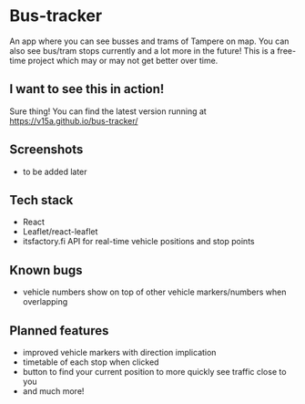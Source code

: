 # Bus-tracker

An app where you can see busses and trams of Tampere on map. You can also see bus/tram stops currently and a lot more in the future! This is a free-time project which may or may not get better over time.

## I want to see this in action!
Sure thing! You can find the latest version running at 
https://v15a.github.io/bus-tracker/

## Screenshots
  - to be added later

## Tech stack
  - React
  - Leaflet/react-leaflet
  - itsfactory.fi API for real-time vehicle positions and stop points
  
## Known bugs
  - vehicle numbers show on top of other vehicle markers/numbers when overlapping

## Planned features
  - improved vehicle markers with direction implication
  - timetable of each stop when clicked
  - button to find your current position to more quickly see traffic close to you
  - and much more!
